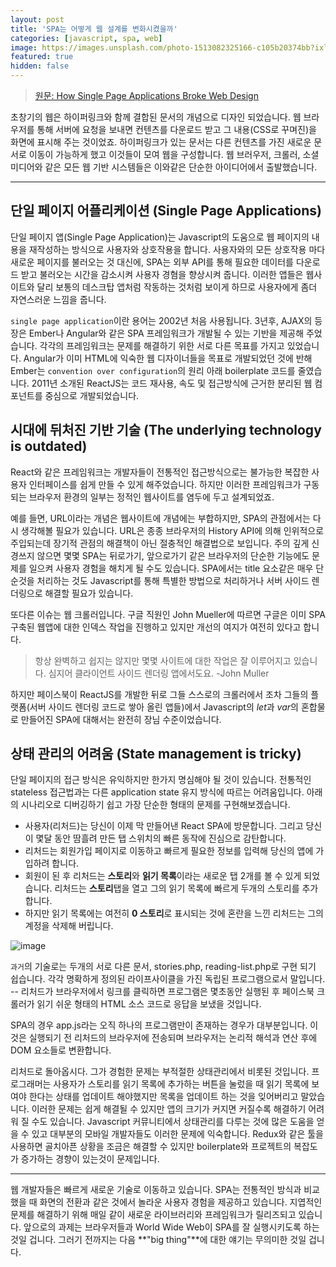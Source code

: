 ```yaml
---
layout: post
title: 'SPA는 어떻게 웹 설계를 변화시켰을까'
categories: [javascript, spa, web]
image: https://images.unsplash.com/photo-1513082325166-c105b20374bb?ixlib=rb-1.2.1&ixid=eyJhcHBfaWQiOjEyMDd9&auto=format&fit=crop&w=1350&q=80
featured: true
hidden: false
---
```


>[원문: How Single Page Applications Broke Web Design](https://medium.com/javascript-in-plain-english/how-single-page-applications-broke-the-web-design-bd18d4ddcdab)

초창기의 웹은 하이퍼링크와 함께 결합된 문서의 개념으로 디자인 되었습니다. 웹 브라우저를 통해 서버에 요청을 보내면 컨텐츠를 다운로드 받고 그 내용(CSS로 꾸며진)을 화면에 표시해 주는 것이었죠. 하이퍼링크가 있는 문서는 다른 컨텐츠를 가진 새로운 문서로 이동이 가능하게 했고 이것들이 모여 웹을 구성합니다. 웹 브러우저, 크롤러, 소셜 미디어와 같은 모든 웹 기반 시스템들은 이와같은 단순한 아이디어에서 출발했습니다.

---

## 단일 페이지 어플리케이션 (Single Page Applications)
단일 페이지 앱(Single Page Application)는 Javascript의 도움으로 웹 페이지의 내용을 재작성하는 방식으로 사용자와 상호작용을 합니다. 사용자와의 모든 상호작용 마다 새로운 페이지를 불러오는 것 대신에, SPA는 외부 API를 통해 필요한 데이터를 다운로드 받고 불러오는 시간을 감소시켜 사용자 경혐을 향상시켜 줍니다. 이러한 앱들은 웹사이트와 달리 보통의 데스크탑 앱처럼 작동하는 것처럼 보이게 하므로 사용자에게 좀더 자연스러운 느낌을 줍니다.

`single page application`이란 용어는 2002년 처음 사용됩니다. 3년후, AJAX의 등장은 Ember나 Angular와 같은 SPA 프레임워크가 개발될 수 있는 기반을 제공해 주었습니다. 각각의 프레임워크는 문제를 해결하기 위한 서로 다른 목표를 가지고 있었습니다. Angular가 이미 HTML에 익숙한 웹 디자이너들을 목표로 개발되었던 것에 반해 Ember는 `convention over configuration`의 원리 아래 boilerplate 코드를 줄였습니다. 2011년 소개된 ReactJS는 코드 재사용, 속도 및 접근방식에 근거한 분리된 웹 컴포넌트를 중심으로 개발되었습니다.

## 시대에 뒤처진 기반 기술 (The underlying technology is outdated)
React와 같은 프레임워크는 개발자들이 전통적인 접근방식으로는 불가능한 복잡한 사용자 인터페이스를 쉽게 만들 수 있게 해주었습니다. 하지만 이러한 프레임워크가 구동되는 브라우저 환경의 일부는 정적인 웹사이트를 염두에 두고 설계되었죠.

예를 들면, URL이라는 개념은 웹사이트에 개념에는 부합하지만, SPA의 관점에서는 다시 생각해볼 필요가 있습니다. URL은 종종 브라우저의 History API에 의해 인위적으로 주입되는데 장기적 관점의 해결책이 아닌 절충적인 해결법으로 보입니다. 주의 깊게 신경쓰지 않으면 몇몇 SPA는 뒤로가기, 앞으로가기 같은 브라우저의 단순한 기능에도 문제를 일으켜 사용자 경험을 해치게 될 수도 있습니다. SPA에서는 title 요소같은 매우 단순것을 처리하는 것도 Javascript를 통해 특별한 방법으로 처리하거나 서버 사이드 렌더링으로 해결할 필요가 있습니다.

또다른 이슈는 웹 크롤러입니다. 구글 직원인 John Mueller에 따르면 구글은 이미 SPA구축된 웹앱에 대한 인덱스 작업을 진행하고 있지만 개선의 여지가 여전히 있다고 합니다.

> 항상 완벽하고 쉽지는 않지만 몇몇 사이트에 대한 작업은 잘 이루어지고 있습니다. 심지어 클라이언트 사이드 렌더링 앱에서도요. -John Muller

하지만 페이스북이 ReactJS를 개발한 뒤로 그들 스스로의 크롤러에서 조차 그들의 플랫폼(서버 사이드 렌더링 코드로 쌓아 올린 앱들)에서 Javascript의 *let*과 *var*의 혼합물로 만들어진 SPA에 대해서는 완전히 장님 수준이었습니다.

## 상태 관리의 어려움 (State management is tricky)

단일 페이지의 접근 방식은 유익하지만 한가지 명심해야 될 것이 있습니다. 전통적인 stateless 접근법과는 다른 application state 유지 방식에 따르는 어려움입니다. 아래의 시나리오로 디버깅하기 쉽고 가장 단순한 형태의 문제를 구현해보겠습니다.

- 사용자(리처드)는 당신이 이제 막 만들어낸 React SPA에 방문합니다. 그리고 당신이 몇달 동안 땀흘려 만든 탭 스위치의 빠른 동작에 진심으로 감탄합니다.
- 리처드는 회원가입 페이지로 이동하고 빠르게 필요한 정보를 입력해 당신의 앱에 가입하려 합니다.
- 회원이 된 후 리처드는 **스토리**와 **읽기 목록**이라는 새로운 탭 2개를 볼 수 있게 되었습니다. 리처드는 **스토리**탭을 열고 그의 읽기 목록에 빠르게 두개의 스토리를 추가합니다.
- 하지만 읽기 목록에는 여전히 **0 스토리**로 표시되는 것에 혼란을 느낀 리처드는 그의 계정을 삭제해 버립니다.

![image](https://miro.medium.com/max/660/0*tRA4zIPhfibeE7jw.png)

`과거`의 기술로는 두개의 서로 다른 문서, stories.php, reading-list.php로 구현 되기 쉽습니다. 각각 명확하게 정의된 라이프사이클을 가진 독립된 프로그램으로서 말입니다. -- 리처드가 브라우저에서 링크를 클릭하면 프로그램은 몇초동안 실행된 후 페이스북 크롤러가 읽기 쉬운 형태의 HTML 소스 코드로 응답을 보냈을 것입니다.

SPA의 경우 app.js라는 오직 하나의 프로그램만이 존재하는 경우가 대부분입니다. 이것은 실행되기 전 리처드의 브라우저에 전송되며 브라우저는 논리적 해석과 연산 후에 DOM 요소들로 변환합니다.

리처드로 돌아옵시다. 그가 경험한 문제는 부적절한 상태관리에서 비롯된 것입니다. 프로그래머는 사용자가 스토리를 읽기 목록에 추가하는 버튼을 눌렀을 때 읽기 목록에 보여야 한다는 상태를 업데이트 해야했지만 목록을 업데이트 하는 것을 잊어버리고 말았습니다. 이러한 문제는 쉽게 해결될 수 있지만 앱의 크기가 커지면 커질수록 해결하기 어려워 질 수도 있습니다. Javascript 커뮤니티에서 상태관리를 다루는 것에 많은 도움을 얻을 수 있고 대부분의 모바일 개발자들도 이러한 문제에 익숙합니다. Redux와 같은 툴을 사용하면 골치아픈 상황을 조금은 해결할 수 있지만 boilerplate와 프로젝트의 복잡도가 증가하는 경향이 있는것이 문제입니다.

---

웹 개발자들은 빠르게 새로운 기술로 이동하고 있습니다. SPA는 전통적인 방식과 비교했을 때 화면의 전환과 같은 것에서 놀라운 사용자 경험을 제공하고 있습니다. 지엽적인 문제를 해결하기 위해 매일 같이 새로운 라이브러리와 프레임워크가 릴리즈되고 있습니다. 앞으로의 과제는 브라우저들과 World Wide Web이 SPA를 잘 실행시키도록 하는 것일 겁니다. 그러기 전까지는 다음 **"big thing"**에 대한 얘기는 무의미한 것일 겁니다.